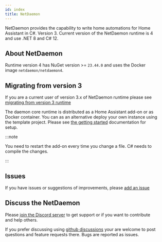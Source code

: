 ```yaml
---
id: index
title: NetDaemon
---
```


NetDaemon provides the capability to write home automations for Home Assistant in C#. Version 3. Current version of the NetDaemon runtime is 4 and use .NET 8 and C# 12.

## About NetDaemon

Runtime version 4 has NuGet version >= `23.44.0` and uses the Docker image `netdaemon/netdaemon4`.

## Migrating from version 3

If you are a current user of version 3.x of NetDaemon runtime please see [migrating from version 3 runtime](user/app_model/moving_from_v3.md)

The daemon core runtime is distributed as a Home Assistant add-on or as Docker container. You can as an alternative deploy your own instance using the template project. Please see [the getting started](user/started/installation.md) documentation for setup.

:::note

You need to restart the add-on every time you change a file. C# needs to compile the changes.

:::

## Issues

If you have issues or suggestions of improvements, please [add an issue](https://github.com/net-daemon/netdaemon/issues)

## Discuss the NetDaemon

Please [join the Discord server](https://discord.gg/K3xwfcX) to get support or if you want to contribute and help others.

If you prefer discussing using [github discussions](https://github.com/net-daemon/netdaemon/discussions) your are welcome to post questions and feature requests there. Bugs are reported as issues.
